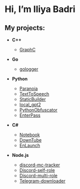 
# Hi, I’m Iliya Badri

## **My projects:**
- **C++**
	- [GraphC](https://github.com/IliyaBadri/GraphC)

- **Go**
	- [gologger](https://github.com/IliyaBadri/gologger)

- **Python**
	- [Paranoia](https://github.com/IliyaBadri/Paranoia) 
  	- [TextToSpeech](https://github.com/IliyaBadri/TextToSpeech)
	- [StaticBuilder](https://github.com/IliyaBadri/StaticBuilder)
  	- [local_gpt2](https://github.com/IliyaBadri/local_gpt2)
	- [PythonObfuscator](https://github.com/IliyaBadri/PythonObfuscator)
	- [EnterPass](https://github.com/IliyaBadri/EnterPass)

- **C#**
	- [Notebook](https://github.com/IliyaBadri/Notebook)
	- [DownTube](https://github.com/IliyaBadri/DownTube)
	- [EnLaunch](https://github.com/IliyaBadri/EnLaunch)
	
- **Node.js**
  	- [discord-mc-tracker](https://github.com/IliyaBadri/discord-mc-tracker/)
	- [Discord-self-role](https://github.com/IliyaBadri/Discord-self-role)
	- [Discord-multi-role](https://github.com/IliyaBadri/Discord-multi-role)
	- [Telegram-downloader](https://github.com/IliyaBadri/Telegram-downloader)
